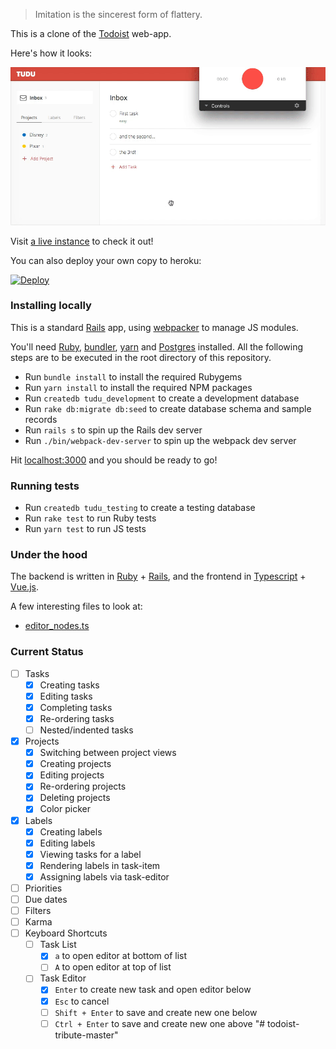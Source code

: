 > Imitation is the sincerest form of flattery.

This is a clone of the [Todoist](https://todoist.com/) web-app.

Here's how it looks:

![](/app/assets/images/week3.gif)

Visit [a live instance](http://thetuduapp.herokuapp.com/) to check it out!

You can also deploy your own copy to heroku:

[![Deploy](https://www.herokucdn.com/deploy/button.svg)](https://heroku.com/deploy?template=https://github.com/rohitpaulk/todoist-tribute)

### Installing locally

This is a standard [Rails](https://github.com/rails/rails) app, using [webpacker](https://github.com/rails/webpacker) to manage JS modules.

You'll need [Ruby](https://www.ruby-lang.org/en/), [bundler](http://bundler.io/), [yarn](https://yarnpkg.com/en/) and [Postgres](https://www.postgresql.org/) installed. All the following steps are to be executed in the root directory of this repository.

- Run `bundle install` to install the required Rubygems
- Run `yarn install` to install the required NPM packages
- Run `createdb tudu_development` to create a development database
- Run `rake db:migrate db:seed` to create database schema and sample records
- Run `rails s` to spin up the Rails dev server
- Run `./bin/webpack-dev-server` to spin up the webpack dev server

Hit [localhost:3000](http://localhost:3000/) and you should be ready to go!

### Running tests

- Run `createdb tudu_testing` to create a testing database
- Run `rake test` to run Ruby tests
- Run `yarn test` to run JS tests

### Under the hood

The backend is written in [Ruby](https://www.ruby-lang.org/en/) + [Rails](https://github.com/rails/rails), and the frontend in [Typescript](https://www.typescriptlang.org/) + [Vue.js](https://vuejs.org/).

A few interesting files to look at:

- [editor_nodes.ts]( https://github.com/rohitpaulk/todoist-tribute/blob/master/app/javascript/packs/helpers/editor_nodes.ts)

### Current Status

- [ ] Tasks
  - [x] Creating tasks
  - [x] Editing tasks
  - [x] Completing tasks
  - [x] Re-ordering tasks
  - [ ] Nested/indented tasks
- [x] Projects
  - [x] Switching between project views
  - [x] Creating projects
  - [x] Editing projects
  - [x] Re-ordering projects
  - [x] Deleting projects
  - [x] Color picker
- [x] Labels
  - [x] Creating labels
  - [x] Editing labels
  - [x] Viewing tasks for a label
  - [x] Rendering labels in task-item
  - [x] Assigning labels via task-editor
- [ ] Priorities
- [ ] Due dates
- [ ] Filters
- [ ] Karma
- [ ] Keyboard Shortcuts
    - [ ] Task List
      - [x] `a` to open editor at bottom of list
      - [ ] `A` to open editor at top of list
    - [ ] Task Editor
      - [x] `Enter` to create new task and open editor below
      - [x] `Esc` to cancel
      - [ ] `Shift + Enter` to save and create new one below
      - [ ] `Ctrl + Enter` to save and create new one above
"# todoist-tribute-master" 
